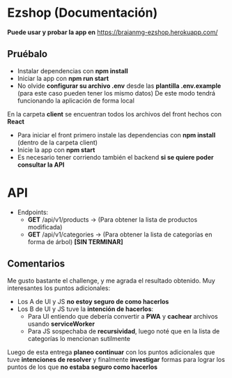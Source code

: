 # Ezshop (Documentación)

__Puede usar y probar la app en__ https://braianmg-ezshop.herokuapp.com/

## Pruébalo
- Instalar dependencias con __npm install__
- Iniciar la app con __npm run start__
- No olvide __configurar su archivo .env__ desde las __plantilla .env.example__ (para este caso pueden tener los mismo datos)
De este modo tendrá funcionando la aplicación de forma local

En la carpeta __client__ se encuentran todos los archivos del front hechos con __React__
- Para iniciar el front primero instale las dependencias con __npm install__ (dentro de la carpeta client)
- Inicie la app con __npm start__
- Es necesario tener corriendo también el backend __si se quiere poder consultar la API__

# API
- Endpoints:
  - __GET__ /api/v1/products -> (Para obtener la lista de productos modificada)
  - __GET__ /api/v1/categories -> (Para obtener la lista de categorías en forma de árbol) __[SIN TERMINAR]__

## Comentarios
Me gusto bastante el challenge, y me agrada el resultado obtenido.
Muy interesantes los puntos adicionales:
  - Los A de UI y JS __no estoy seguro de como hacerlos__
  - Los B de UI y JS tuve la __intención de hacerlos__:
    - Para UI entiendo que debería convertir a __PWA__ y __cachear__ archivos usando __serviceWorker__
    - Para JS sospechaba de __recursividad__, luego noté que en la lista de categorías lo mencionan sutilmente

Luego de esta entrega __planeo continuar__ con los puntos adicionales que tuve __intenciones de resolver__ y finalmente __investigar__ formas para lograr los puntos de los que __no estaba seguro como hacerlos__
